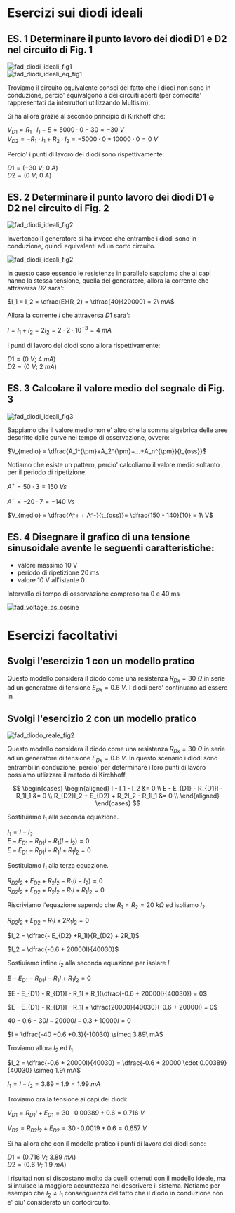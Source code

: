 # Esercizi sui diodi ideali  

## ES. 1 Determinare il punto lavoro dei diodi D1 e D2 nel circuito di Fig. 1  

![fad_diodi_ideali_fig1](https://user-images.githubusercontent.com/7195133/236326678-6f5e4a0c-a812-4e90-9e7f-616077812b81.jpg)  
![fad_diodi_ideali_eq_fig1](https://user-images.githubusercontent.com/7195133/236333191-a9175a9f-6e27-418e-a1f3-db664294254b.jpg)  

Troviamo il circuito equivalente consci del fatto che i diodi non sono in conduzione, percio' equivalgono a dei circuiti aperti (per comodita' rappresentati da interruttori utilizzando Multisim).  

Si ha allora grazie al secondo principio di Kirkhoff che:  

$V_{D1} = R_1 \cdot I_1 - E = 5000 \cdot 0 -30 = -30\ V$  
$V_{D2} = - R_1 \cdot I_1 + R_2 \cdot I_2 = - 5000 \cdot 0 + 10000 \cdot 0 = 0\ V$  

Percio' i punti di lavoro dei diodi sono rispettivamente:  

$D1 = (-30\ V;\ 0\ A)$  
$D2 = (0\ V;\ 0\ A)$  

## ES. 2 Determinare il punto lavoro dei diodi D1 e D2 nel circuito di Fig. 2  

![fad_diodi_ideali_fig2](https://user-images.githubusercontent.com/7195133/236328008-aed87f49-46f4-45b2-b0de-ca62c7003fbb.jpg)  

Invertendo il generatore si ha invece che entrambe i diodi sono in conduzione, quindi equivalenti ad un corto circuito.  

![fad_diodi_ideali_fig2](https://user-images.githubusercontent.com/7195133/236633569-6204d8d1-d82c-469d-8874-95280a87a558.jpg)

In questo caso essendo le resistenze in parallelo sappiamo che ai capi hanno la stessa tensione, quella del generatore, allora la corrente che attraversa $D2$ sara':  

$I_1 = I_2 = \dfrac{E}{R_2} = \dfrac{40}{20000} = 2\ mA$  

Allora la corrente $I$ che attraversa $D1$ sara':  

$I = I_1 + I_2 = 2I_2 = 2 \cdot 2 \cdot 10^{-3} = 4\ mA$  

I punti di lavoro dei diodi sono allora rispettivamente:  

$D1 = (0\ V;\ 4\ mA)$  
$D2 = (0\ V;\ 2\ mA)$  

## ES. 3 Calcolare il valore medio del segnale di Fig. 3  

![fad_diodi_ideali_fig3](https://user-images.githubusercontent.com/7195133/236328108-4e7c31a2-0993-4fe9-b425-51d1ece662c6.jpg)  

Sappiamo che il valore medio non e' altro che la somma algebrica delle aree descritte dalle curve nel tempo di osservazione, ovvero:  

$V_{medio} = \dfrac{A_1^{\pm}+A_2^{\pm}+...+A_n^{\pm}}{t_{oss}}$  

Notiamo che esiste un pattern, percio' calcoliamo il valore medio soltanto per il periodo di ripetizione.  

$A^+ = 50 \cdot 3 = 150\ Vs$  

$A^- = -20 \cdot 7 = -140\ Vs$  

$V_{medio} = \dfrac{A^+ + A^-}{t_{oss}}= \dfrac{150 - 140}{10} = 1\ V$  

## ES. 4 Disegnare il grafico di una tensione sinusoidale avente le seguenti caratteristiche:  

- valore massimo 10 V
- periodo di ripetizione 20 ms
- valore 10 V all'istante 0

Intervallo di tempo di osservazione compreso tra 0 e 40 ms  

![fad_voltage_as_cosine](https://user-images.githubusercontent.com/7195133/236632116-bb36d26d-626c-48df-9ff1-63936daf4511.jpg)


# Esercizi facoltativi  
## Svolgi l'esercizio 1 con un modello pratico  

Questo modello considera il diodo come una resistenza $R_{Dx} = 30\ \Omega$ in serie ad un generatore di tensione $E_{Dx} = 0.6\ V$. I diodi pero' continuano ad essere in 

## Svolgi l'esercizio 2 con un modello pratico  

![fad_diodo_reale_fig2](https://user-images.githubusercontent.com/7195133/236646337-7b51894a-7316-4289-973b-dc254324b823.jpg)

Questo modello considera il diodo come una resistenza $R_{Dx} = 30\ \Omega$ in serie ad un generatore di tensione $E_{Dx} = 0.6\ V$. In questo scenario i diodi sono entrambi in conduzione, percio' per determinare i loro punti di lavoro possiamo utlizzare il metodo di Kirchhoff.  

$$
\begin{cases}
  \begin{aligned}
    I - I_1 - I_2 &= 0 \\
    E - E_{D1} - R_{D1}I - R_1I_1 &= 0 \\
    R_{D2}I_2 + E_{D2} + R_2I_2 - R_1I_1 &= 0 \\
  \end{aligned}
\end{cases}
$$

Sostituiamo $I_1$ alla seconda equazione.  

$I_1 = I - I_2$  
$E - E_{D1} - R_{D1}I - R_1(I - I_2) = 0$  
$E - E_{D1} - R_{D1}I - R_1I + R_1I_2 = 0$  

Sostituiamo $I_1$ alla terza equazione.  

$R_{D2}I_2 + E_{D2} + R_2I_2 - R_1(I - I_2) = 0$  
$R_{D2}I_2 + E_{D2} + R_2I_2 - R_1I + R_1I_2 = 0$  

Riscriviamo l'equazione sapendo che $R_1 = R_2 = 20\ k\Omega$ ed isoliamo $I_2$.  

$R_{D2}I_2 + E_{D2} - R_1I + 2R_1I_2 = 0$  

$I_2 = \dfrac{- E_{D2} +R_1I}{R_{D2} + 2R_1}$  

$I_2 = \dfrac{-0.6 + 20000I}{40030}$  

Sostiuiamo infine $I_2$ alla seconda equazione per isolare $I$.  

$E - E_{D1} - R_{D1}I - R_1I + R_1I_2 = 0$  

$E - E_{D1} - R_{D1}I - R_1I + R_1(\dfrac{-0.6 + 20000I}{40030}) = 0$  

$E - E_{D1} - R_{D1}I - R_1I + \dfrac{20000}{40030}(-0.6 + 20000I) = 0$  

$40 - 0.6 - 30I - 20000I -0.3 + 10000I = 0$  

$I = \dfrac{-40 +0.6 +0.3}{-10030} \simeq 3.89\ mA$  

Troviamo allora $I_2$ ed $I_1$.  

$I_2 = \dfrac{-0.6 + 20000I}{40030} = \dfrac{-0.6 + 20000 \cdot 0.00389}{40030} \simeq 1.9\ mA$  

$I_1 = I - I_2 = 3.89 - 1.9 = 1.99\ mA$  

Troviamo ora la tensione ai capi dei diodi:  

$V_{D1} = R_{D1}I + E_{D1} = 30 \cdot 0.00389 + 0.6 = 0.716\ V$  

$V_{D2} = R_{D2}I_2 + E_{D2} = 30 \cdot 0.0019 + 0.6 = 0.657\ V$  

Si ha allora che con il modello pratico i punti di lavoro dei diodi sono:  

$D1 = (0.716\ V;\ 3.89\ mA)$  
$D2 = (0.6\ V;\ 1.9\ mA)$  

I risultati non si discostano molto da quelli ottenuti con il modello ideale, ma si intuisce la maggiore accuratezza nel descrivere il sistema. Notiamo per esempio che $I_2 \ne I_1$ consenguenza del fatto che il diodo in conduzione non e' piu' considerato un cortocircuito.  
